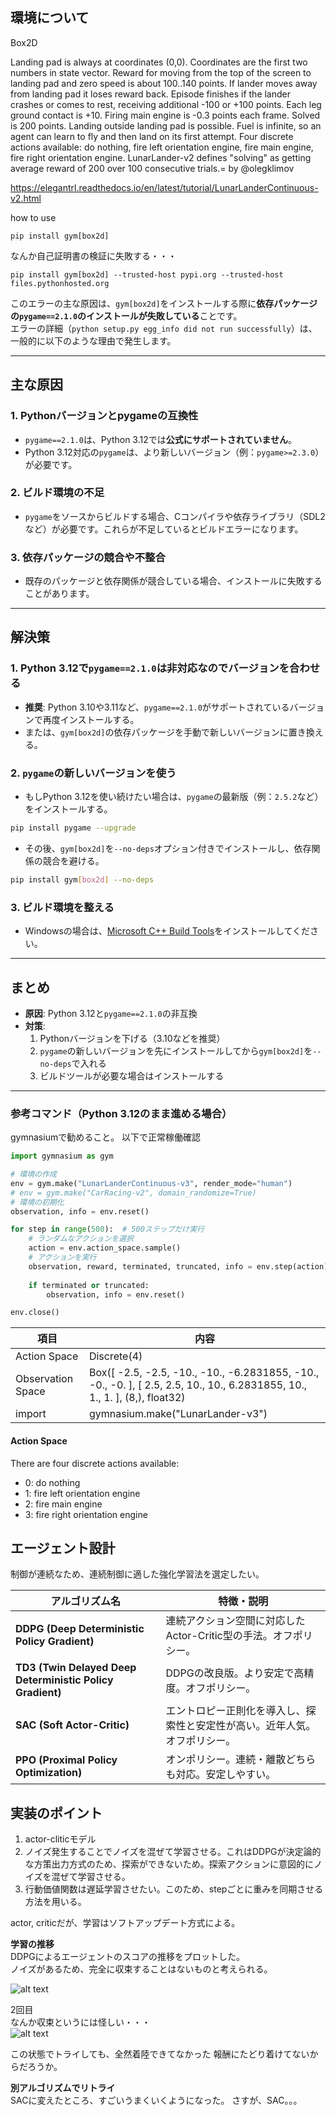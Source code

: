 ## 環境について
Box2D

Landing pad is always at coordinates (0,0). Coordinates are the first two numbers in state vector. Reward for moving from the top of the screen to landing pad and zero speed is about 100..140 points. If lander moves away from landing pad it loses reward back. Episode finishes if the lander crashes or comes to rest, receiving additional -100 or +100 points. Each leg ground contact is +10. Firing main engine is -0.3 points each frame. Solved is 200 points. Landing outside landing pad is possible. Fuel is infinite, so an agent can learn to fly and then land on its first attempt. Four discrete actions available: do nothing, fire left orientation engine, fire main engine, fire right orientation engine.
LunarLander-v2 defines "solving" as getting average reward of 200 over 100 consecutive trials.=
by @olegklimov


https://elegantrl.readthedocs.io/en/latest/tutorial/LunarLanderContinuous-v2.html


how to use
```
pip install gym[box2d]
```

なんか自己証明書の検証に失敗する・・・
```
pip install gym[box2d] --trusted-host pypi.org --trusted-host files.pythonhosted.org
```


このエラーの主な原因は、`gym[box2d]`をインストールする際に**依存パッケージの`pygame==2.1.0`のインストールが失敗している**ことです。  
エラーの詳細（`python setup.py egg_info did not run successfully`）は、一般的に以下のような理由で発生します。

---

## 主な原因

### 1. **Pythonバージョンとpygameの互換性**
- `pygame==2.1.0`は、Python 3.12では**公式にサポートされていません**。
- Python 3.12対応の`pygame`は、より新しいバージョン（例：`pygame>=2.3.0`）が必要です。

### 2. **ビルド環境の不足**
- `pygame`をソースからビルドする場合、Cコンパイラや依存ライブラリ（SDL2など）が必要です。これらが不足しているとビルドエラーになります。

### 3. **依存パッケージの競合や不整合**
- 既存のパッケージと依存関係が競合している場合、インストールに失敗することがあります。

---

## 解決策

### 1. **Python 3.12で`pygame==2.1.0`は非対応なのでバージョンを合わせる**
- **推奨**: Python 3.10や3.11など、`pygame==2.1.0`がサポートされているバージョンで再度インストールする。
- または、`gym[box2d]`の依存パッケージを手動で新しいバージョンに置き換える。

### 2. **`pygame`の新しいバージョンを使う**
- もしPython 3.12を使い続けたい場合は、`pygame`の最新版（例：`2.5.2`など）をインストールする。

```bash
pip install pygame --upgrade
```

- その後、`gym[box2d]`を`--no-deps`オプション付きでインストールし、依存関係の競合を避ける。

```bash
pip install gym[box2d] --no-deps
```

### 3. **ビルド環境を整える**
- Windowsの場合は、[Microsoft C++ Build Tools](https://visualstudio.microsoft.com/visual-cpp-build-tools/)をインストールしてください。

---

## まとめ

- **原因**: Python 3.12と`pygame==2.1.0`の非互換
- **対策**:
  1. Pythonバージョンを下げる（3.10などを推奨）
  2. `pygame`の新しいバージョンを先にインストールしてから`gym[box2d]`を`--no-deps`で入れる
  3. ビルドツールが必要な場合はインストールする

---

### 参考コマンド（Python 3.12のまま進める場合）

gymnasiumで勧めること。
以下で正常稼働確認

```python
import gymnasium as gym

# 環境の作成
env = gym.make("LunarLanderContinuous-v3", render_mode="human")
# env = gym.make("CarRacing-v2", domain_randomize=True)
# 環境の初期化
observation, info = env.reset()

for step in range(500):  # 500ステップだけ実行
    # ランダムなアクションを選択
    action = env.action_space.sample()
    # アクションを実行
    observation, reward, terminated, truncated, info = env.step(action)
    
    if terminated or truncated:
        observation, info = env.reset()

env.close()
```

| 項目              | 内容                                                                                                   |
|-------------------|--------------------------------------------------------------------------------------------------------|
| Action Space      | Discrete(4)                                                                                            |
| Observation Space | Box([ -2.5, -2.5, -10., -10., -6.2831855, -10., -0., -0. ], [ 2.5, 2.5, 10., 10., 6.2831855, 10., 1., 1. ], (8,), float32) |
| import            | gymnasium.make("LunarLander-v3")                                                                       |

#### Action Space
There are four discrete actions available:
- 0: do nothing
- 1: fire left orientation engine
- 2: fire main engine
- 3: fire right orientation engine

## エージェント設計
制御が連続なため、連続制御に適した強化学習法を選定したい。

| アルゴリズム名 | 特徴・説明 |
|---|---|
| **DDPG (Deep Deterministic Policy Gradient)** | 連続アクション空間に対応したActor-Critic型の手法。オフポリシー。 |
| **TD3 (Twin Delayed Deep Deterministic Policy Gradient)** | DDPGの改良版。より安定で高精度。オフポリシー。 |
| **SAC (Soft Actor-Critic)** | エントロピー正則化を導入し、探索性と安定性が高い。近年人気。オフポリシー。 |
| **PPO (Proximal Policy Optimization)** | オンポリシー。連続・離散どちらも対応。安定しやすい。 |


## 実装のポイント
1. actor-cliticモデル
2. ノイズ発生することでノイズを混ぜて学習させる。これはDDPGが決定論的な方策出力方式のため、探索ができないため。探索アクションに意図的にノイズを混ぜて学習させる。
3. 行動価値関数は遅延学習させたい。このため、stepごとに重みを同期させる方法を用いる。

actor, criticだが、学習はソフトアップデート方式による。  



__学習の推移__  
DDPGによるエージェントのスコアの推移をプロットした。  
ノイズがあるため、完全に収束することはないものと考えられる。  

![alt text](image.png)

2回目  
なんか収束というには怪しい・・・  
![alt text](image-1.png)

この状態でトライしても、全然着陸できてなかった
報酬にたどり着けてないからだろうか。


__別アルゴリズムでリトライ__  
SACに変えたところ、すごいうまくいくようになった。
さすが、SAC。。。
